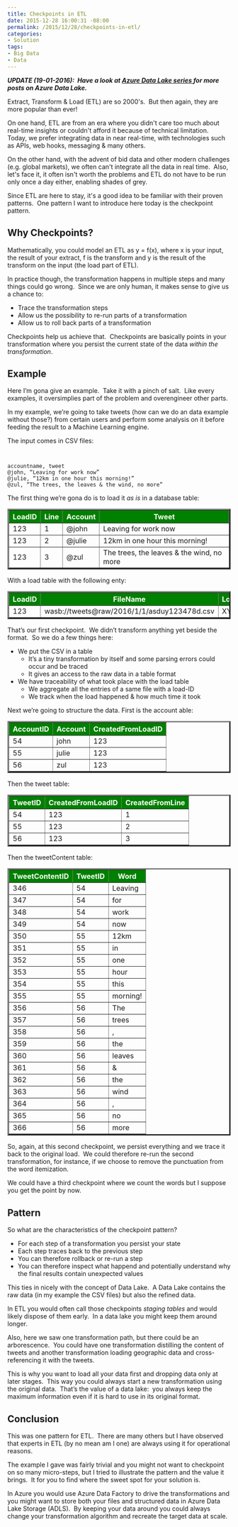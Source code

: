 ```yaml
---
title: Checkpoints in ETL
date: 2015-12-28 16:00:31 -08:00
permalink: /2015/12/28/checkpoints-in-etl/
categories:
- Solution
tags:
- Big Data
- Data
---
```

<em><strong><b><i>UPDATE (19-01-2016):  Have a look at </i></b><a href="http://vincentlauzon.com/about/azure-data-lake/"><b><i>Azure Data Lake series </i></b></a><b><i>for more posts on Azure Data Lake.</i></b></strong></em>

Extract, Transform &amp; Load (ETL) are so 2000's.  But then again, they are more popular than ever!

On one hand, ETL are from an era where you didn't care too much about real-time insights or couldn't afford it because of technical limitation.  Today, we prefer integrating data in near real-time, with technologies such as APIs, web hooks, messaging &amp; many others.

On the other hand, with the advent of bid data and other modern challenges (e.g. global markets), we often can't integrate all the data in real time.  Also, let's face it, it often isn't worth the problems and ETL do not have to be run only once a day either, enabling shades of grey.

Since ETL are here to stay, it's a good idea to be familiar with their proven patterns.  One pattern I want to introduce here today is the checkpoint pattern.
<h2>Why Checkpoints?</h2>
Mathematically, you could model an ETL as y = f(x), where x is your input, the result of your extract, f is the transform and y is the result of the transform on the input (the load part of ETL).

In practice though, the transformation happens in multiple steps and many things could go wrong.  Since we are only human, it makes sense to give us a chance to:
<ul>
	<li>Trace the transformation steps</li>
	<li>Allow us the possibility to re-run parts of a transformation</li>
	<li>Allow us to roll back parts of a transformation</li>
</ul>
Checkpoints help us achieve that.  Checkpoints are basically points in your transformation where you persist the current state of the data <em>within the transformation</em>.
<h2>Example</h2>
Here I’m gona give an example.  Take it with a pinch of salt.  Like every examples, it oversimplies part of the problem and overengineer other parts.

In my example, we’re going to take tweets (how can we do an data example without those?) from certain users and perform some analysis on it before feeding the result to a Machine Learning engine.

The input comes in CSV files:

```text


accountname, tweet
@john, “Leaving for work now”
@julie, “12km in one hour this morning!”
@zul, “The trees, the leaves & the wind, no more”

```

The first thing we’re gona do is to load it <em>as is</em> in a database table:
<table border="3" width="846">
<thead>
<tr style="background:green;color:white;">
<th>LoadID</th>
<th>Line</th>
<th>Account</th>
<th>Tweet</th>
</tr>
</thead>
<tbody>
<tr>
<td>123</td>
<td>1</td>
<td>@john</td>
<td>Leaving for work now</td>
</tr>
<tr>
<td>123</td>
<td>2</td>
<td>@julie</td>
<td>12km in one hour this morning!</td>
</tr>
<tr>
<td>123</td>
<td>3</td>
<td>@zul</td>
<td>The trees, the leaves &amp; the wind, no more</td>
</tr>
</tbody>
</table>
With a load table with the following enty:
<table border="3">
<thead>
<tr style="background:green;color:white;">
<th>LoadID</th>
<th>FileName</th>
<th>LoadStart</th>
<th>LoadCompletion</th>
</tr>
</thead>
<tbody>
<tr>
<td>123</td>
<td>wasb://tweets@raw/2016/1/1/asduy123478d.csv</td>
<td>XYZ</td>
<td>XYZ-2</td>
</tr>
</tbody>
</table>
That’s our first checkpoint.  We didn’t transform anything yet beside the format.  So we do a few things here:
<ul>
	<li>We put the CSV in a table
<ul>
	<li>It’s a tiny transformation by itself and some parsing errors could occur and be traced</li>
	<li>It gives an access to the raw data in a table format</li>
</ul>
</li>
	<li>We have traceability of what took place with the load table
<ul>
	<li>We aggregate all the entries of a same file with a load-ID</li>
	<li>We track when the load happened &amp; how much time it took</li>
</ul>
</li>
</ul>
Next we’re going to structure the data. First is the account able:
<table border="3">
<thead>
<tr style="background:green;color:white;">
<th>AccountID</th>
<th>Account</th>
<th>CreatedFromLoadID</th>
</tr>
</thead>
<tbody>
<tr>
<td>54</td>
<td>john</td>
<td>123</td>
</tr>
<tr>
<td>55</td>
<td>julie</td>
<td>123</td>
</tr>
<tr>
<td>56</td>
<td>zul</td>
<td>123</td>
</tr>
</tbody>
</table>
Then the tweet table:
<table border="3" width="846">
<thead>
<tr style="background:green;color:white;">
<th>TweetID</th>
<th>CreatedFromLoadID</th>
<th>CreatedFromLine</th>
</tr>
</thead>
<tbody>
<tr>
<td>54</td>
<td>123</td>
<td>1</td>
</tr>
<tr>
<td>55</td>
<td>123</td>
<td>2</td>
</tr>
<tr>
<td>56</td>
<td>123</td>
<td>3</td>
</tr>
</tbody>
</table>
Then the tweetContent table:
<table border="3" width="846">
<thead>
<tr style="background:green;color:white;">
<th>TweetContentID</th>
<th>TweetID</th>
<th>Word</th>
</tr>
</thead>
<tbody>
<tr>
<td>346</td>
<td>54</td>
<td>Leaving</td>
</tr>
<tr>
<td>347</td>
<td>54</td>
<td>for</td>
</tr>
<tr>
<td>348</td>
<td>54</td>
<td>work</td>
</tr>
<tr>
<td>349</td>
<td>54</td>
<td>now</td>
</tr>
<tr>
<td>350</td>
<td>55</td>
<td>12km</td>
</tr>
<tr>
<td>351</td>
<td>55</td>
<td>in</td>
</tr>
<tr>
<td>352</td>
<td>55</td>
<td>one</td>
</tr>
<tr>
<td>353</td>
<td>55</td>
<td>hour</td>
</tr>
<tr>
<td>354</td>
<td>55</td>
<td>this</td>
</tr>
<tr>
<td>355</td>
<td>55</td>
<td>morning!</td>
</tr>
<tr>
<td>356</td>
<td>56</td>
<td>The</td>
</tr>
<tr>
<td>357</td>
<td>56</td>
<td>trees</td>
</tr>
<tr>
<td>358</td>
<td>56</td>
<td>,</td>
</tr>
<tr>
<td>359</td>
<td>56</td>
<td>the</td>
</tr>
<tr>
<td>360</td>
<td>56</td>
<td>leaves</td>
</tr>
<tr>
<td>361</td>
<td>56</td>
<td>&amp;</td>
</tr>
<tr>
<td>362</td>
<td>56</td>
<td>the</td>
</tr>
<tr>
<td>363</td>
<td>56</td>
<td>wind</td>
</tr>
<tr>
<td>364</td>
<td>56</td>
<td>,</td>
</tr>
<tr>
<td>365</td>
<td>56</td>
<td>no</td>
</tr>
<tr>
<td>366</td>
<td>56</td>
<td>more</td>
</tr>
</tbody>
</table>
So, again, at this second checkpoint, we persist everything and we trace it back to the original load.  We could therefore re-run the second transformation, for instance, if we choose to remove the punctuation from the word itemization.

We could have a third checkpoint where we count the words but I suppose you get the point by now.
<h2>Pattern</h2>
So what are the characteristics of the checkpoint pattern?
<ul>
	<li>For each step of a transformation you persist your state</li>
	<li>Each step traces back to the previous step</li>
	<li>You can therefore rollback or re-run a step</li>
	<li>You can therefore inspect what happend and potentially understand why the final results contain unexpected values</li>
</ul>
This ties in nicely with the concept of Data Lake.  A Data Lake contains the raw data (in my example the CSV files) but also the refined data.

In ETL you would often call those checkpoints <em>staging tables </em>and would likely dispose of them early.  In a data lake you might keep them around longer.

Also, here we saw one transformation path, but there could be an arborescence.  You could have one transformation distilling the content of tweets and another transformation loading geographic data and cross-referencing it with the tweets.

This is why you want to load all your data first and dropping data only at later stages.  This way you could always start a new transformation using the original data.  That’s the value of a data lake:  you always keep the maximum information even if it is hard to use in its original format.
<h2>Conclusion</h2>
This was one pattern for ETL.  There are many others but I have observed that experts in ETL (by no mean am I one) are always using it for operational reasons.

The example I gave was fairly trivial and you might not want to checkpoint on so many micro-steps, but I tried to illustrate the pattern and the value it brings.  It for you to find where the sweet spot for your solution is.

In Azure you would use Azure Data Factory to drive the transformations and you might want to store both your files and structured data in Azure Data Lake Storage (ADLS).  By keeping your data around you could always change your transformation algorithm and recreate the target data at scale.